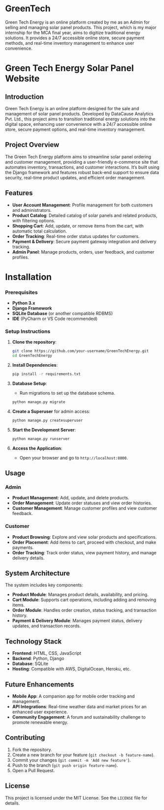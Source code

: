 # GreenTech
Green Tech Energy is an online platform created by me as an Admin for selling and managing solar panel products. This project, which is my major internship for the MCA final year, aims to digitize traditional energy solutions. It provides a 24/7 accessible online store, secure payment methods, and real-time inventory management to enhance user convenience.

# Green Tech Energy Solar Panel Website
## Introduction
Green Tech Energy is an online platform designed for the sale and management of solar panel products. Developed by DataCause Analytics Pvt. Ltd., this project aims to transition traditional energy solutions into the digital space, enhancing user convenience with a 24/7 accessible online store, secure payment options, and real-time inventory management.

## Project Overview

The Green Tech Energy platform aims to streamline solar panel ordering and customer management, providing a user-friendly e-commerce site that automates inventory, transactions, and customer interactions. It’s built using the Django framework and features robust back-end support to ensure data security, real-time product updates, and efficient order management.

## Features

- **User Account Management**: Profile management for both customers and administrators.
- **Product Catalog**: Detailed catalog of solar panels and related products, with filtering options.
- **Shopping Cart**: Add, update, or remove items from the cart, with automatic total calculation.
- **Order Tracking**: Real-time order status updates for customers.
- **Payment & Delivery**: Secure payment gateway integration and delivery tracking.
- **Admin Panel**: Manage products, orders, user feedback, and customer profiles.

# Installation

### Prerequisites

- **Python 3.x**
- **Django Framework**
- **SQLite Database** (or another compatible RDBMS)
- **IDE** (PyCharm or VS Code recommended)

### Setup Instructions

1. **Clone the repository**:
   ```bash
   git clone https://github.com/your-username/GreenTechEnergy.git
   cd GreenTechEnergy
   ```

2. **Install Dependencies**:
   ```bash
   pip install -r requirements.txt
   ```

3. **Database Setup**:
   - Run migrations to set up the database schema.
   ```bash
   python manage.py migrate
   ```

4. **Create a Superuser** for admin access:
   ```bash
   python manage.py createsuperuser
   ```

5. **Start the Development Server**:
   ```bash
   python manage.py runserver
   ```

6. **Access the Application**:
   - Open your browser and go to `http://localhost:8000`.

## Usage

### Admin

- **Product Management**: Add, update, and delete products.
- **Order Management**: Update order statuses and view order histories.
- **Customer Management**: Manage customer profiles and view customer feedback.

### Customer

- **Product Browsing**: Explore and view solar products and specifications.
- **Order Placement**: Add items to cart, proceed with checkout, and make payments.
- **Order Tracking**: Track order status, view payment history, and manage delivery details.

## System Architecture

The system includes key components:
- **Product Module**: Manages product details, availability, and pricing.
- **Cart Module**: Supports cart operations, including adding and removing items.
- **Order Module**: Handles order creation, status tracking, and transaction history.
- **Payment & Delivery Module**: Manages payment status, delivery updates, and transaction records.

## Technology Stack

- **Frontend**: HTML, CSS, JavaScript
- **Backend**: Python, Django
- **Database**: SQLite
- **Hosting**: Compatible with AWS, DigitalOcean, Heroku, etc.

## Future Enhancements

- **Mobile App**: A companion app for mobile order tracking and management.
- **API Integrations**: Real-time weather data and market prices for an enhanced user experience.
- **Community Engagement**: A forum and sustainability challenge to promote renewable energy.

## Contributing

1. Fork the repository.
2. Create a new branch for your feature (`git checkout -b feature-name`).
3. Commit your changes (`git commit -m 'Add new feature'`).
4. Push to the branch (`git push origin feature-name`).
5. Open a Pull Request.

## License

This project is licensed under the MIT License. See the `LICENSE` file for details.
